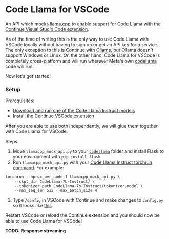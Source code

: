 # Code Llama for VSCode

An API which mocks [llama.cpp](https://github.com/ggerganov/llama.cpp) to enable support for Code Llama with the
[Continue Visual Studio Code extension](https://continue.dev/).

As of the time of writing this is the only way to use Code Llama with VSCode locally without having to sign up or get
an API key for a service. The only exception to this is Continue with [Ollama](https://ollama.ai/), but Ollama doesn't
support Windows or Linux. On the other hand, Code Llama for VSCode is completely cross-platform and will run wherever
Meta's own [codellama](https://github.com/facebookresearch/codellama) code will run.

Now let's get started!

### Setup

Prerequisites:
- [Download and run one of the Code Llama Instruct models](https://github.com/facebookresearch/codellama)
- [Install the Continue VSCode extension](https://marketplace.visualstudio.com/items?itemName=Continue.continue)

After you are able to use both independently, we will glue them together with Code Llama for VSCode.

Steps:
1. Move `llamacpp_mock_api.py` to your [`codellama`](https://github.com/facebookresearch/codellama) folder and install Flask to your environment with `pip install flask`.
2. Run `llamacpp_mock_api.py` with your [Code Llama Instruct torchrun command](https://github.com/facebookresearch/codellama#fine-tuned-instruction-models). For example:
```
torchrun --nproc_per_node 1 llamacpp_mock_api.py \
    --ckpt_dir CodeLlama-7b-Instruct/ \
    --tokenizer_path CodeLlama-7b-Instruct/tokenizer.model \
    --max_seq_len 512 --max_batch_size 4
```
3. Type `/config` in VSCode with Continue and make changes to `config.py` so it looks like [this](https://continue.dev/docs/customization#local-models-with-ggml).

Restart VSCode or reload the Continue extension and you should now be able to use Code Llama for VSCode!

**TODO: Response streaming**